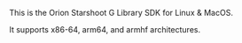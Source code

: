 This is the Orion Starshoot G Library SDK for Linux & MacOS.

It supports x86-64, arm64, and armhf architectures.

